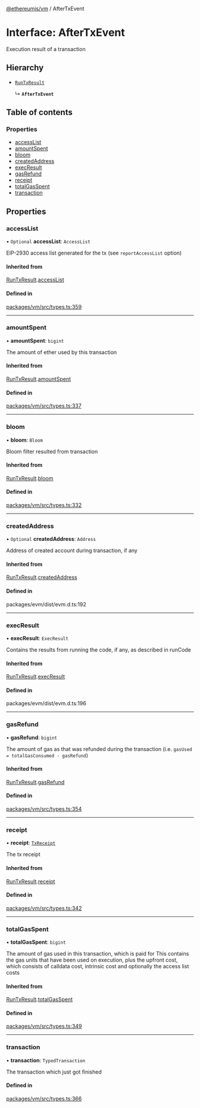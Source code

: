 [@ethereumjs/vm](../README.md) / AfterTxEvent

# Interface: AfterTxEvent

Execution result of a transaction

## Hierarchy

- [`RunTxResult`](RunTxResult.md)

  ↳ **`AfterTxEvent`**

## Table of contents

### Properties

- [accessList](AfterTxEvent.md#accesslist)
- [amountSpent](AfterTxEvent.md#amountspent)
- [bloom](AfterTxEvent.md#bloom)
- [createdAddress](AfterTxEvent.md#createdaddress)
- [execResult](AfterTxEvent.md#execresult)
- [gasRefund](AfterTxEvent.md#gasrefund)
- [receipt](AfterTxEvent.md#receipt)
- [totalGasSpent](AfterTxEvent.md#totalgasspent)
- [transaction](AfterTxEvent.md#transaction)

## Properties

### accessList

• `Optional` **accessList**: `AccessList`

EIP-2930 access list generated for the tx (see `reportAccessList` option)

#### Inherited from

[RunTxResult](RunTxResult.md).[accessList](RunTxResult.md#accesslist)

#### Defined in

[packages/vm/src/types.ts:359](https://github.com/ethereumjs/ethereumjs-monorepo/blob/master/packages/vm/src/types.ts#L359)

___

### amountSpent

• **amountSpent**: `bigint`

The amount of ether used by this transaction

#### Inherited from

[RunTxResult](RunTxResult.md).[amountSpent](RunTxResult.md#amountspent)

#### Defined in

[packages/vm/src/types.ts:337](https://github.com/ethereumjs/ethereumjs-monorepo/blob/master/packages/vm/src/types.ts#L337)

___

### bloom

• **bloom**: `Bloom`

Bloom filter resulted from transaction

#### Inherited from

[RunTxResult](RunTxResult.md).[bloom](RunTxResult.md#bloom)

#### Defined in

[packages/vm/src/types.ts:332](https://github.com/ethereumjs/ethereumjs-monorepo/blob/master/packages/vm/src/types.ts#L332)

___

### createdAddress

• `Optional` **createdAddress**: `Address`

Address of created account during transaction, if any

#### Inherited from

[RunTxResult](RunTxResult.md).[createdAddress](RunTxResult.md#createdaddress)

#### Defined in

packages/evm/dist/evm.d.ts:192

___

### execResult

• **execResult**: `ExecResult`

Contains the results from running the code, if any, as described in runCode

#### Inherited from

[RunTxResult](RunTxResult.md).[execResult](RunTxResult.md#execresult)

#### Defined in

packages/evm/dist/evm.d.ts:196

___

### gasRefund

• **gasRefund**: `bigint`

The amount of gas as that was refunded during the transaction (i.e. `gasUsed = totalGasConsumed - gasRefund`)

#### Inherited from

[RunTxResult](RunTxResult.md).[gasRefund](RunTxResult.md#gasrefund)

#### Defined in

[packages/vm/src/types.ts:354](https://github.com/ethereumjs/ethereumjs-monorepo/blob/master/packages/vm/src/types.ts#L354)

___

### receipt

• **receipt**: [`TxReceipt`](../README.md#txreceipt)

The tx receipt

#### Inherited from

[RunTxResult](RunTxResult.md).[receipt](RunTxResult.md#receipt)

#### Defined in

[packages/vm/src/types.ts:342](https://github.com/ethereumjs/ethereumjs-monorepo/blob/master/packages/vm/src/types.ts#L342)

___

### totalGasSpent

• **totalGasSpent**: `bigint`

The amount of gas used in this transaction, which is paid for
This contains the gas units that have been used on execution, plus the upfront cost,
which consists of calldata cost, intrinsic cost and optionally the access list costs

#### Inherited from

[RunTxResult](RunTxResult.md).[totalGasSpent](RunTxResult.md#totalgasspent)

#### Defined in

[packages/vm/src/types.ts:349](https://github.com/ethereumjs/ethereumjs-monorepo/blob/master/packages/vm/src/types.ts#L349)

___

### transaction

• **transaction**: `TypedTransaction`

The transaction which just got finished

#### Defined in

[packages/vm/src/types.ts:366](https://github.com/ethereumjs/ethereumjs-monorepo/blob/master/packages/vm/src/types.ts#L366)
